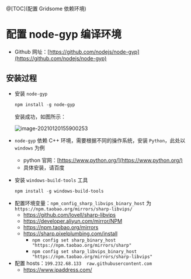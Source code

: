 @[TOC](配置 Gridsome 依赖环境)

# 配置 node-gyp 编译环境

- Github 网址：[https://github.com/nodejs/node-gyp](https://github.com/nodejs/node-gyp)

## 安装过程

* 安装 `node-gyp`

  ```powershell
  npm install -g node-gyp
  ```

  安装成功，如图所示：

  ![image-20210120155900253](F:\LaGou\03-module\04-min-module\assets\image-20210120155900253.png)

* `node-gyp` 依赖 C++ 环境，需要根据不同的操作系统，安装 `Python`，此处以 `windows` 为例

  * python 官网：[https://www.python.org/](https://www.python.org/)
  * 具体安装，请百度

* 安装 `windows-build-tools` 工具

  ```powershell
  npm install -g windows-build-tools
  ```

- 配置环境变量：`npm_config_sharp_libvips_binary_host` 为 `https://npm.taobao.org/mirrors/sharp-libvips/`
  - https://github.com/lovell/sharp-libvips
  - https://developer.aliyun.com/mirror/NPM
  - https://npm.taobao.org/mirrors
  - https://sharp.pixelplumbing.com/install
    - `npm config set sharp_binary_host "https://npm.taobao.org/mirrors/sharp"`
    - `npm config set sharp_libvips_binary_host "https://npm.taobao.org/mirrors/sharp-libvips"`
- 配置 hosts：`199.232.68.133  raw.githubusercontent.com`
  - https://www.ipaddress.com/